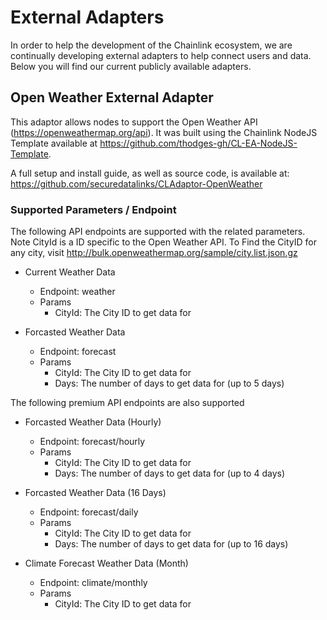 # External Adapters

In order to help the development of the Chainlink ecosystem, we are continually developing external adapters to help connect users and data. Below you will find our current publicly available adapters.

## Open Weather External Adapter
This adaptor allows nodes to support the Open Weather API (https://openweathermap.org/api). It was built using the Chainlink NodeJS Template available at https://github.com/thodges-gh/CL-EA-NodeJS-Template.

A full setup and install guide, as well as source code, is available at: https://github.com/securedatalinks/CLAdaptor-OpenWeather


### Supported Parameters / Endpoint
The following API endpoints are supported with the related parameters. Note CityId is a ID specific to the Open Weather API. To Find the CityID for any city, visit http://bulk.openweathermap.org/sample/city.list.json.gz

- Current Weather Data
    - Endpoint: weather
    - Params
        - CityId: The City ID to get data for

- Forcasted Weather Data
    - Endpoint: forecast
    - Params
        - CityId: The City ID to get data for
        - Days: The number of days to get data for (up to 5 days)

The following premium API endpoints are also supported

- Forcasted Weather Data (Hourly)
    - Endpoint: forecast/hourly
    - Params
        - CityId: The City ID to get data for
        - Days: The number of days to get data for (up to 4 days)

- Forcasted Weather Data (16 Days)
    - Endpoint: forecast/daily
    - Params
        - CityId: The City ID to get data for
        - Days: The number of days to get data for (up to 16 days)

- Climate Forecast Weather Data (Month)
    - Endpoint: climate/monthly
    - Params
        - CityId: The City ID to get data for